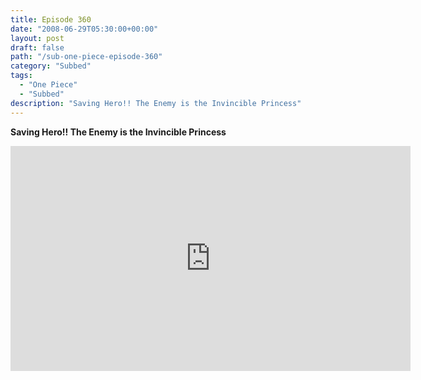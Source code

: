 ```yaml
---
title: Episode 360
date: "2008-06-29T05:30:00+00:00"
layout: post
draft: false
path: "/sub-one-piece-episode-360"
category: "Subbed"
tags:
  - "One Piece"
  - "Subbed"
description: "Saving Hero!! The Enemy is the Invincible Princess"
---
```


**Saving Hero!! The Enemy is the Invincible Princess**

<iframe width="640" height="360" src="https://www.rapidvideo.com/e/FXV0K698V5" frameborder="0" marginwidth=0 marginheight=0 scrolling=no allowfullscreen></iframe>

